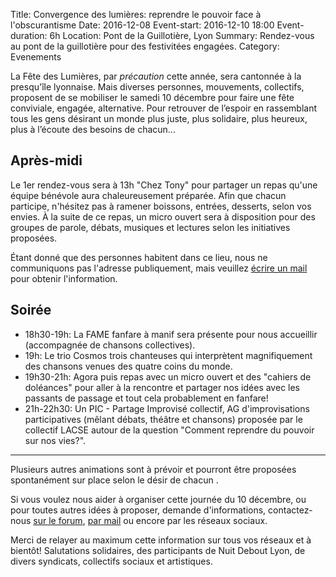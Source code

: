 Title: Convergence des lumières: reprendre le pouvoir face à l'obscurantisme
Date: 2016-12-08
Event-start: 2016-12-10 18:00
Event-duration: 6h
Location: Pont de la Guillotière, Lyon
Summary: Rendez-vous au pont de la guillotière pour des festivitées engagées.
Category: Evenements

La Fête des Lumières, par *précaution* cette année, sera cantonnée à la
presqu'île lyonnaise. Mais diverses personnes, mouvements, collectifs,
proposent de se mobiliser le samedi 10 décembre pour faire une fête conviviale,
engagée, alternative. Pour retrouver de l’espoir en rassemblant tous les gens
désirant un monde plus juste, plus solidaire, plus heureux, plus à l’écoute des
besoins de chacun...

Après-midi
----------

Le 1er rendez-vous sera à 13h "Chez Tony" pour partager un repas qu'une
équipe bénévole aura chaleureusement préparée. Afin que chacun participe,
n'hésitez pas à ramener boissons, entrées, desserts, selon vos envies. À la
suite de ce repas, un micro ouvert sera à disposition pour des groupes de parole,
débats, musiques et lectures selon les initiatives proposées.

Étant donné que des personnes habitent dans ce lieu, nous ne communiquons pas
l'adresse publiquement, mais veuillez [écrire un
mail](mailto:banquetsdescommunes@riseup.net) pour obtenir l'information.

Soirée
------

- 18h30-19h: La FAME fanfare à manif sera présente pour nous accueillir
  (accompagnée de chansons collectives).
- 19h: Le trio Cosmos trois chanteuses qui interprètent magnifiquement des
  chansons venues des quatre coins du monde.
- 19h30-21h: Agora puis repas avec un micro ouvert et des "cahiers de
  doléances" pour aller à la rencontre et partager nos idées avec les passants
  de passage et tout cela probablement en fanfare!
- 21h-22h30: Un PIC - Partage Improvisé collectif, AG d'improvisations
  participatives (mêlant débats, théâtre et chansons) proposée par le collectif
  LACSE autour de la question "Comment reprendre du pouvoir sur nos vies?".

---

Plusieurs autres animations sont à prévoir et pourront être proposées
spontanément sur place selon le désir de chacun .

Si vous voulez nous aider à organiser cette journée du 10 décembre, ou pour
toutes autres idées à proposer, demande d'informations, contactez-nous [sur le
forum](https://forum.nuitdeboutlyon.fr), [par
mail](mailto:comcomlyon@gmail.com) ou encore par les réseaux sociaux.

Merci de relayer au maximum cette information sur tous vos réseaux et à
bientôt! Salutations solidaires, des participants de Nuit Debout Lyon, de
divers syndicats, collectifs sociaux et artistiques.
